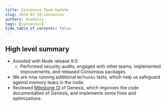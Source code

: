 ```yaml
---
title: Consensus Team Update
slug: 2024-07-10-consensus
authors: dnadales
tags: [consensus]
hide_table_of_contents: false
---
```


## High level summary

- Assisted with Node release 9.0:
  - Performed security audits, engaged with other teams, implemented improvements, and released Consensus packages.
- We are now running additional `NoThunks` tests, which help us safeguard against memory leaks in the node.
- Reviewed [Milestone 13](https://github.com/IntersectMBO/ouroboros-consensus/pull/1113) of Genesis, which improves the code documentation of Genesis, and implements some fixes and optimizations.
